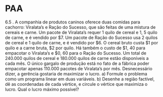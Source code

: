 # PAA

6.5 . A companhia de produtos caninos oferece duas comidas para cachorro: Viralata’s e Ração do Sucesso,
que são feitas de uma mistura de cereais e carne.
Um pacote de Viralata’s requer 1 quilo de cereal e 1, 5
quilo de carne, e é vendido por $7. Um pacote de
Ração do Sucesso usa 2 quilos de cereal e 1 quilo de carne, e é vendido por $6. O cereal bruto custa $1
por quilo e a carne bruta, $2 por quilo. Há também
o custo de $1, 40 para empacotar o Viralata’s e $0, 60
para o Ração do Sucesso. Um total de 240.000 quilos de cereal e 180.000 quilos de carne estão disponíveis a cada mês. O único gargalo de produção está
no fato de a fábrica poder empacotar apenas 110.000
pacotes de Viralata’s por mês. Desnecessário dizer, a
gerência gostaria de maximizar o lucro.
a) Formule o problema como um programa linear
em duas variáveis.
b) Desenhe a região factível, dê as coordenadas de
cada vértice, e circule o vértice que maximiza o
lucro. Qual o lucro máximo possível?
